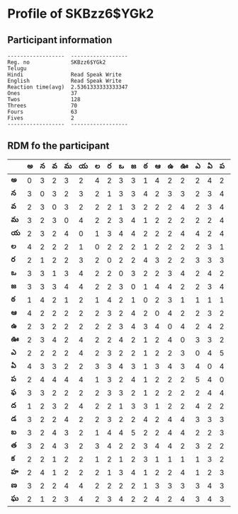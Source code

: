 



# Profile of SKBzz6$YGk2

## Participant information



```
------------------  ------------------
Reg. no             SKBzz6$YGk2
Telugu
Hindi               Read Speak Write
English             Read Speak Write
Reaction time(avg)  2.5361333333333347
Ones                37
Twos                128
Threes              70
Fours               63
Fives               2
------------------  ------------------
```  

## RDM fo the participant
  
  
|       |   అ |   న |   వ |   మ |   య |   ల |   ర |   ఒ |   జ |   ఠ |   ఆ |   ఉ |   ఊ |   ఎ |   ఏ |   ప |   ఫ |   ద |   డ |   బ |   త |   క |   హ |   ణ |   ఘ |
|-------|-----|-----|-----|-----|-----|-----|-----|-----|-----|-----|-----|-----|-----|-----|-----|-----|-----|-----|-----|-----|-----|-----|-----|-----|-----|
| **అ** |   0 |   3 |   2 |   3 |   2 |   4 |   2 |   3 |   3 |   1 |   4 |   2 |   2 |   2 |   4 |   2 |   3 |   1 |   3 |   3 |   3 |   2 |   2 |   3 |   2 |
| **న** |   3 |   0 |   3 |   2 |   3 |   2 |   1 |   3 |   3 |   4 |   2 |   3 |   3 |   2 |   3 |   4 |   3 |   2 |   2 |   2 |   2 |   2 |   4 |   2 |   1 |
| **వ** |   2 |   3 |   0 |   3 |   2 |   2 |   2 |   1 |   3 |   2 |   2 |   2 |   4 |   2 |   3 |   4 |   2 |   3 |   2 |   4 |   4 |   1 |   1 |   2 |   2 |
| **మ** |   3 |   2 |   3 |   0 |   4 |   2 |   2 |   3 |   4 |   1 |   2 |   2 |   2 |   2 |   2 |   4 |   2 |   2 |   4 |   3 |   3 |   2 |   2 |   4 |   3 |
| **య** |   2 |   3 |   2 |   4 |   0 |   1 |   3 |   4 |   4 |   2 |   2 |   2 |   4 |   4 |   2 |   4 |   2 |   4 |   2 |   2 |   2 |   2 |   2 |   4 |   4 |
| **ల** |   4 |   2 |   2 |   2 |   1 |   0 |   2 |   2 |   2 |   1 |   2 |   2 |   2 |   2 |   3 |   1 |   2 |   2 |   2 |   1 |   3 |   1 |   2 |   2 |   2 |
| **ర** |   2 |   1 |   2 |   2 |   3 |   2 |   0 |   2 |   2 |   4 |   3 |   2 |   2 |   3 |   3 |   3 |   3 |   2 |   3 |   4 |   4 |   2 |   1 |   2 |   3 |
| **ఒ** |   3 |   3 |   1 |   3 |   4 |   2 |   2 |   0 |   3 |   2 |   2 |   3 |   4 |   2 |   4 |   2 |   3 |   1 |   2 |   4 |   2 |   1 |   3 |   2 |   4 |
| **జ** |   3 |   3 |   3 |   4 |   4 |   2 |   2 |   3 |   0 |   1 |   4 |   4 |   2 |   2 |   3 |   4 |   2 |   3 |   2 |   5 |   2 |   2 |   4 |   2 |   2 |
| **ఠ** |   1 |   4 |   2 |   1 |   2 |   1 |   4 |   2 |   1 |   0 |   2 |   3 |   1 |   1 |   1 |   1 |   1 |   3 |   4 |   2 |   3 |   3 |   1 |   1 |   2 |
| **ఆ** |   4 |   2 |   2 |   2 |   2 |   2 |   3 |   2 |   4 |   2 |   0 |   4 |   2 |   2 |   3 |   2 |   2 |   1 |   2 |   2 |   4 |   1 |   2 |   3 |   4 |
| **ఉ** |   2 |   3 |   2 |   2 |   2 |   2 |   2 |   3 |   4 |   3 |   4 |   0 |   4 |   2 |   4 |   2 |   2 |   2 |   4 |   4 |   4 |   1 |   2 |   3 |   2 |
| **ఊ** |   2 |   3 |   4 |   2 |   4 |   2 |   2 |   4 |   2 |   1 |   2 |   4 |   0 |   3 |   3 |   2 |   2 |   2 |   4 |   4 |   2 |   1 |   4 |   3 |   4 |
| **ఎ** |   2 |   2 |   2 |   2 |   4 |   2 |   3 |   2 |   2 |   1 |   2 |   2 |   3 |   0 |   4 |   5 |   2 |   4 |   3 |   2 |   3 |   1 |   1 |   3 |   3 |
| **ఏ** |   4 |   3 |   3 |   2 |   2 |   3 |   3 |   4 |   3 |   1 |   3 |   4 |   3 |   4 |   0 |   4 |   4 |   2 |   3 |   2 |   2 |   3 |   2 |   4 |   4 |
| **ప** |   2 |   4 |   4 |   4 |   4 |   1 |   3 |   2 |   4 |   1 |   2 |   2 |   2 |   5 |   4 |   0 |   4 |   2 |   3 |   3 |   2 |   2 |   3 |   3 |   3 |
| **ఫ** |   3 |   3 |   2 |   2 |   2 |   2 |   3 |   3 |   2 |   1 |   2 |   2 |   2 |   2 |   4 |   4 |   0 |   3 |   3 |   3 |   2 |   2 |   4 |   1 |   4 |
| **ద** |   1 |   2 |   3 |   2 |   4 |   2 |   2 |   1 |   3 |   3 |   1 |   2 |   2 |   4 |   2 |   2 |   3 |   0 |   1 |   2 |   2 |   4 |   1 |   3 |   2 |
| **డ** |   3 |   2 |   2 |   4 |   2 |   2 |   3 |   2 |   2 |   4 |   2 |   4 |   4 |   3 |   3 |   3 |   3 |   1 |   0 |   4 |   3 |   2 |   2 |   1 |   4 |
| **బ** |   3 |   2 |   4 |   3 |   2 |   1 |   4 |   4 |   5 |   2 |   2 |   4 |   4 |   2 |   2 |   3 |   3 |   2 |   4 |   0 |   3 |   3 |   2 |   4 |   2 |
| **త** |   3 |   2 |   4 |   3 |   2 |   3 |   4 |   2 |   2 |   3 |   4 |   4 |   2 |   3 |   2 |   2 |   2 |   2 |   3 |   3 |   0 |   2 |   2 |   4 |   1 |
| **క** |   2 |   2 |   1 |   2 |   2 |   1 |   2 |   1 |   2 |   3 |   1 |   1 |   1 |   1 |   3 |   2 |   2 |   4 |   2 |   3 |   2 |   0 |   4 |   3 |   1 |
| **హ** |   2 |   4 |   1 |   2 |   2 |   2 |   1 |   3 |   4 |   1 |   2 |   2 |   4 |   1 |   2 |   3 |   4 |   1 |   2 |   2 |   2 |   4 |   0 |   1 |   2 |
| **ణ** |   3 |   2 |   2 |   4 |   4 |   2 |   2 |   2 |   2 |   1 |   3 |   3 |   3 |   3 |   4 |   3 |   1 |   3 |   1 |   4 |   4 |   3 |   1 |   0 |   4 |
| **ఘ** |   2 |   1 |   2 |   3 |   4 |   2 |   3 |   4 |   2 |   2 |   4 |   2 |   4 |   3 |   4 |   3 |   4 |   2 |   4 |   2 |   1 |   1 |   2 |   4 |   0 |